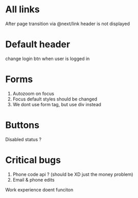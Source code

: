 # All links

After page transition via @next/link header is not displayed

# Default header

change login btn when user is logged in

# Forms

1. Autozoom on focus
2. Focus default styles should be changed
3. We dont use form tag, but use div instead

# Buttons

Disabled status ?

# Critical bugs

1. Phone code api ? (should be XD just the money problem)
2. Email & phone edits

Work experience doent funciton

